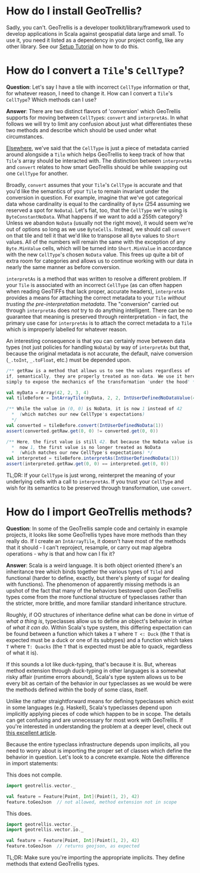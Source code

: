 How do I install GeoTrellis?
============================

Sadly, you can't. GeoTrellis is a developer toolkit/library/framework used
to develop applications in Scala against geospatial data large and small. To
use it, you need it listed as a dependency in your project config, like any
other library. See our [Setup Tutorial](../tutorials/setup.md) on how to do
this.

How do I convert a `Tile`'s `CellType`?
=======================================

**Question**: Let's say I have a tile with incorrect `CellType` information or
that, for whatever reason, I need to change it. How can I convert a
`Tile`'s `CellType`? Which methods can I use?

**Answer**: There are two distinct flavors of 'conversion' which GeoTrellis supports
for moving between `CellType`s: `convert` and `interpretAs`. In what
follows we will try to limit any confusion about just what differentiates
these two methods and describe which should be used under what circumstances.

[Elsewhere](core-concepts.md#cell-types), we've said that the `CellType` is just
a piece of metadata carried around alongside a `Tile` which helps GeoTrellis
to keep track of how that `Tile`'s array should be interacted with. The
distinction between `interpretAs` and `convert` relates to how smart GeoTrellis
should be while swapping out one `CellType` for another.

Broadly, `convert` assumes that your `Tile`'s `CellType` is accurate and
that you'd like the semantics of your `Tile` to remain invariant under
the conversion in question. For example, imagine that we've got
categorical data whose cardinality is equal to the cardinality of `Byte`
(254 assuming we reserved a spot for `NoData`). Let's fiat, too, that
the `CellType` we're using is `ByteConstantNoData`. What happens if we want
to add a 255th category? Unless we abandon `NoData` (usually not the
right move), it would seem we're out of options so long as we use
`ByteCells`. Instead, we should call `convert` on that tile and tell it
that we'd like to transpose all `Byte` values to `Short` values. All of
the numbers will remain the same with the exception of any
`Byte.MinValue` cells, which will be turned into `Short.MinValue` in
accordance with the new `CellType`'s chosen `NoData` value. This frees
up quite a bit of extra room for categories and allows us to continue
working with our data in nearly the same manner as before conversion.

`interpretAs` is a method that was written to resolve a different
problem. If your `Tile` is associated with an incorrect `CellType` (as
can often happen when reading GeoTIFFs that lack proper, accurate headers),
`interpretAs` provides a means for attaching the correct metadata to
your `Tile` *without trusting the pre-interpretation metadata*. The
"conversion" carried out through `interpretAs` does *not* try to do
anything intelligent. There can be no guarantee that meaning
is preserved through reinterpretation - in fact, the primary use case
for `interpretAs` is to attach the correct metadata to a `Tile` which is
improperly labelled for whatever reason.

An interesting consequence is that you can certainly move between
data types (not just policies for handling `NoData`) by way of
`interpretAs` but that, because the original metadata is not accurate,
the default, naive conversion (`_.toInt`, `_.toFloat`, etc.) must be
depended upon.

```scala
/** getRaw is a method that allows us to see the values regardless of
if, semantically, they are properly treated as non-data. We use it here
simply to expose the mechanics of the transformation 'under the hood' */

val myData = Array(42, 2, 3, 4)
val tileBefore = IntArrayTile(myData, 2, 2, IntUserDefinedNoDataValue(42))

/** While the value in (0, 0) is NoData, it is now 1 instead of 42
  *  (which matches our new CellType's expectations)
  */
val converted = tileBefore.convert(IntUserDefinedNoData(1))
assert(converted.getRaw.get(0, 0) != converted.get(0, 0))

/** Here, the first value is still 42. But because the NoData value is
  *  now 1, the first value is no longer treated as NoData
  *  (which matches our new CellType's expectations) */
val interpreted = tileBefore.interpretAs(IntUserDefinedNoData(1))
assert(interpreted.getRaw.get(0, 0) == interpreted.get(0, 0))
```

TL;DR: If your `CellType` is just wrong, reinterpret the meaning of your
underlying cells with a call to `interpretAs`. If you trust your
`CellType` and wish for its semantics to be preserved through
transformation, use `convert`.


How do I import GeoTrellis methods?
===================================

**Question**: In some of the GeoTrellis sample code and certainly in example
projects, it looks like some GeoTrellis types have more methods than
they really do. If I create an `IntArrayTile`, it doesn't have most of
the methods that it should - I can't reproject, resample, or carry out
map algebra operations - why is that and how can I fix it?

**Answer**: Scala is a weird language. It is both object oriented
(there's an inheritance tree which binds together the various types of
`Tile`) and functional (harder to define, exactly, but there's plenty of
sugar for dealing with functions). The phenomenon of apparently missing
methods is an upshot of the fact that many of the behaviors bestowed upon
GeoTrellis types come from the more functional structure of typeclasses
rather than the stricter, more brittle, and more familiar standard
inheritance structure.

Roughly, if OO structures of inheritance define what can be done in virtue
of *what a thing is*, typeclasses allow us to define an object's
behavior in virtue of *what it can do*. Within Scala's type system, this
differing expectation can be found between a function which takes a `T`
where `T <: Duck` (the `T` that is expected must be a duck or one of its
subtypes) and a function which takes `T` where `T: Quacks` (the `T` that is
expected must be able to quack, regardless of what it is).

If this sounds a lot like duck-typing, that's because it is. But,
whereas method extension through duck-typing in other languages is a
somewhat risky affair (runtime errors abound), Scala's type system
allows us to be every bit as certain of the behavior in our typeclasses
as we would be were the methods defined within the body of some class,
itself.

Unlike the rather straightforward means for defining typeclasses which
exist in some languages (e.g. Haskell), Scala's typeclasses depend upon
implicitly applying pieces of code which happen to be in scope. The details
can get confusing and are unnecessary for most work with GeoTrellis. If you're
interested in understanding the problem at a deeper level, check out [this excellent
article](http://danielwestheide.com/blog/2013/02/06/the-neophytes-guide-to-scala-part-12-type-classes.html).

Because the entire typeclass infrastructure depends upon implicits, all
you need to worry about is importing the proper set of classes which
define the behavior in question. Let's look to a concrete example. Note
the difference in import statements:

This does not compile.
```scala
import geotrellis.vector._

val feature = Feature[Point, Int](Point(1, 2), 42)
feature.toGeoJson  // not allowed, method extension not in scope
```

This does.
```scala
import geotrellis.vector._
import geotrellis.vector.io._

val feature = Feature[Point, Int](Point(1, 2), 42)
feature.toGeoJson  // returns geojson, as expected
```

TL;DR: Make sure you're importing the appropriate implicits. They define
methods that extend GeoTrellis types.
